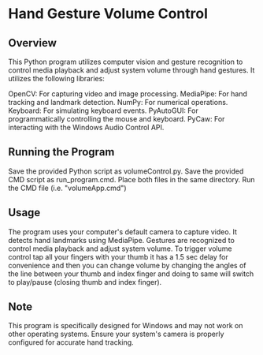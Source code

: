 # Hand Gesture Volume Control 

## Overview
This Python program utilizes computer vision and gesture recognition to control media playback and adjust system volume through hand gestures. It utilizes the following libraries:

OpenCV: For capturing video and image processing.
MediaPipe: For hand tracking and landmark detection.
NumPy: For numerical operations.
Keyboard: For simulating keyboard events.
PyAutoGUI: For programmatically controlling the mouse and keyboard.
PyCaw: For interacting with the Windows Audio Control API.

## Running the Program
Save the provided Python script as volumeControl.py.
Save the provided CMD script as run_program.cmd.
Place both files in the same directory.
Run the CMD file (i.e. "volumeApp.cmd")
## Usage
The program uses your computer's default camera to capture video.
It detects hand landmarks using MediaPipe.
Gestures are recognized to control media playback and adjust system volume.
To trigger volume control tap all your fingers with your thumb it has a 1.5 sec delay for convenience and then you can change volume by changing the angles of the line between your thumb and index finger and doing to same will switch to play/pause (closing thumb and index finger).
## Note
This program is specifically designed for Windows and may not work on other operating systems.
Ensure your system's camera is properly configured for accurate hand tracking.
